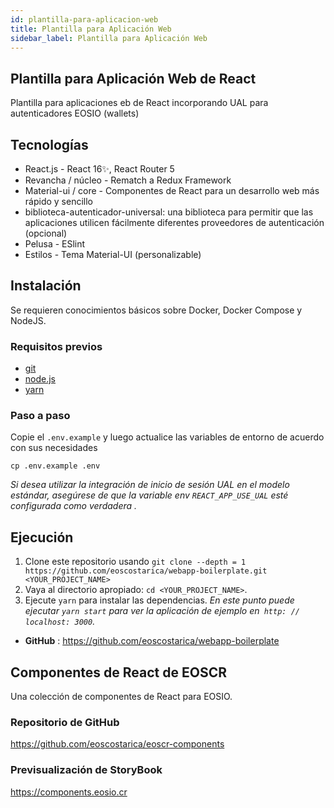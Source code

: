 ```yaml
---
id: plantilla-para-aplicacion-web
title: Plantilla para Aplicación Web
sidebar_label: Plantilla para Aplicación Web
---
```


## Plantilla para Aplicación Web de React

Plantilla para aplicaciones eb de React incorporando UAL para autenticadores EOSIO (wallets)

## Tecnologías

- React.js - React 16✨, React Router 5
- Revancha / núcleo - Rematch a Redux Framework
- Material-ui / core - Componentes de React para un desarrollo web más rápido y sencillo
- biblioteca-autenticador-universal: una biblioteca para permitir que las aplicaciones utilicen fácilmente diferentes proveedores de autenticación (opcional)
- Pelusa - ESlint
- Estilos - Tema Material-UI (personalizable)

## Instalación

Se requieren conocimientos básicos sobre Docker, Docker Compose y NodeJS.

### Requisitos previos

- [git](https://git-scm.com/)
- [node.js](https://nodejs.org/es/)
- [yarn](https://yarnpkg.com/)

### Paso a paso

Copie el `.env.example` y luego actualice las variables de entorno de acuerdo con sus necesidades

```
cp .env.example .env
```

_Si desea utilizar la integración de inicio de sesión UAL en el modelo estándar, asegúrese de que la variable env `REACT_APP_USE_UAL` esté configurada como verdadera ._

## Ejecución

1. Clone este repositorio usando `git clone --depth = 1 https://github.com/eoscostarica/webapp-boilerplate.git <YOUR_PROJECT_NAME>`
2. Vaya al directorio apropiado: `cd <YOUR_PROJECT_NAME>`.
3. Ejecute `yarn` para instalar las dependencias.
    _En este punto puede ejecutar `yarn start` para ver la aplicación de ejemplo en` http: // localhost: 3000`._

- **GitHub** : https://github.com/eoscostarica/webapp-boilerplate

## Componentes de React de EOSCR
Una colección de componentes de React para EOSIO.

### Repositorio de GitHub
https://github.com/eoscostarica/eoscr-components

### Previsualización de StoryBook
https://components.eosio.cr

